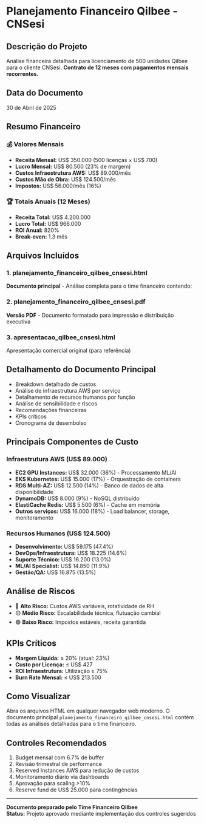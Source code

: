 # Planejamento Financeiro Qilbee - CNSesi

## Descrição do Projeto
Análise financeira detalhada para licenciamento de 500 unidades Qilbee para o cliente CNSesi.
**Contrato de 12 meses com pagamentos mensais recorrentes.**

## Data do Documento
30 de Abril de 2025

## Resumo Financeiro
### 💰 Valores Mensais
- **Receita Mensal:** US$ 350.000 (500 licenças × US$ 700)
- **Lucro Mensal:** US$ 80.500 (23% de margem)
- **Custos Infraestrutura AWS:** US$ 89.000/mês
- **Custos Mão de Obra:** US$ 124.500/mês
- **Impostos:** US$ 56.000/mês (16%)

### 🏆 Totais Anuais (12 Meses)
- **Receita Total:** US$ 4.200.000
- **Lucro Total:** US$ 966.000
- **ROI Anual:** 820%
- **Break-even:** 1.3 mês

## Arquivos Incluídos

### 1. planejamento_financeiro_qilbee_cnsesi.html
**Documento principal** - Análise completa para o time financeiro contendo:

### 2. planejamento_financeiro_qilbee_cnsesi.pdf
**Versão PDF** - Documento formatado para impressão e distribuição executiva

### 3. apresentacao_qilbee_cnsesi.html
Apresentação comercial original (para referência)

## Detalhamento do Documento Principal
- Breakdown detalhado de custos
- Análise de infraestrutura AWS por serviço
- Detalhamento de recursos humanos por função
- Análise de sensibilidade e riscos
- Recomendações financeiras
- KPIs críticos
- Cronograma de desembolso



## Principais Componentes de Custo

### Infraestrutura AWS (US$ 89.000)
- **EC2 GPU Instances:** US$ 32.000 (36%) - Processamento ML/AI
- **EKS Kubernetes:** US$ 15.000 (17%) - Orquestração de containers
- **RDS Multi-AZ:** US$ 12.500 (14%) - Banco de dados de alta disponibilidade
- **DynamoDB:** US$ 8.000 (9%) - NoSQL distribuído
- **ElastiCache Redis:** US$ 5.500 (6%) - Cache em memória
- **Outros serviços:** US$ 16.000 (18%) - Load balancer, storage, monitoramento

### Recursos Humanos (US$ 124.500)
- **Desenvolvimento:** US$ 59.175 (47.4%)
- **DevOps/Infraestrutura:** US$ 18.225 (14.6%)
- **Suporte Técnico:** US$ 16.200 (13.0%)
- **ML/AI Specialist:** US$ 14.850 (11.9%)
- **Gestão/QA:** US$ 16.875 (13.5%)

## Análise de Riscos
- 🔴 **Alto Risco:** Custos AWS variáveis, rotatividade de RH
- 🟡 **Médio Risco:** Escalabilidade técnica, flutuação cambial
- 🟢 **Baixo Risco:** Impostos estáveis, receita garantida

## KPIs Críticos
- **Margem Líquida:** ≥ 20% (atual: 23%)
- **Custo por Licença:** ≤ US$ 427
- **ROI Infraestrutura:** Utilização ≥ 75%
- **Burn Rate Mensal:** ≤ US$ 213.500

## Como Visualizar
Abra os arquivos HTML em qualquer navegador web moderno. O documento principal `planejamento_financeiro_qilbee_cnsesi.html` contém todas as análises detalhadas para o time financeiro.

## Controles Recomendados
1. Budget mensal com 6.7% de buffer
2. Revisão trimestral de performance
3. Reserved Instances AWS para redução de custos
4. Monitoramento diário via dashboards
5. Aprovação para scaling >10%
6. Reserve fund de US$ 25.000 para contingências

---
**Documento preparado pelo Time Financeiro Qilbee**  
**Status:** Projeto aprovado mediante implementação dos controles sugeridos